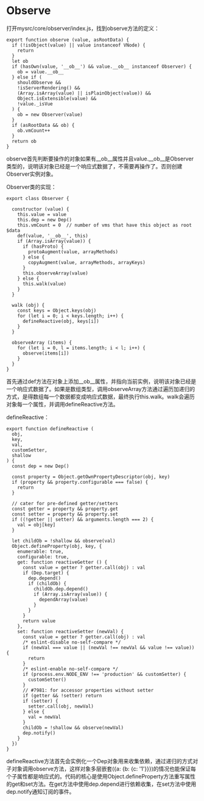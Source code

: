# Observe

打开mysrc/core/observer/index.js，找到observe方法的定义：
```
export function observe (value, asRootData) {
  if (!isObject(value) || value instanceof VNode) {
    return
  }
  let ob
  if (hasOwn(value, '__ob__') && value.__ob__ instanceof Observer) {
    ob = value.__ob__
  } else if (
    shouldObserve &&
    !isServerRendering() &&
    (Array.isArray(value) || isPlainObject(value)) &&
    Object.isExtensible(value) &&
    !value._isVue
  ) {
    ob = new Observer(value)
  }
  if (asRootData && ob) {
    ob.vmCount++
  }
  return ob
}
```
observe首先判断要操作的对象如果有__ob__属性并且value.__ob__是Observer类型的，说明该对象已经是一个响应式数据了，不需要再操作了。否则创建Observer实例对象。

Observer类的实现：
```
export class Observer {
  
  constructor (value) {
    this.value = value
    this.dep = new Dep()
    this.vmCount = 0  // number of vms that have this object as root $data
    def(value, '__ob__', this)
    if (Array.isArray(value)) {
      if (hasProto) {
        protoAugment(value, arrayMethods)
      } else {
        copyAugment(value, arrayMethods, arrayKeys)
      }
      this.observeArray(value)
    } else {
      this.walk(value)
    }
  }

  walk (obj) {
    const keys = Object.keys(obj)
    for (let i = 0; i < keys.length; i++) {
      defineReactive(obj, keys[i])
    }
  }

  observeArray (items) {
    for (let i = 0, l = items.length; i < l; i++) {
      observe(items[i])
    }
  }
}
```
首先通过def方法在对象上添加__ob__属性，并指向当前实例，说明该对象已经是一个响应式数据了。如果是数组类型，调用observeArray方法通过遍历加递归的方式，是得数组每一个数据都变成响应式数据，最终执行this.walk。walk会遍历对象每一个属性，并调用defineReactive方法。

defineReactive：
```
export function defineReactive (
  obj,
  key,
  val,
  customSetter,
  shallow
) {
  const dep = new Dep()

  const property = Object.getOwnPropertyDescriptor(obj, key)
  if (property && property.configurable === false) {
    return
  }

  // cater for pre-defined getter/setters
  const getter = property && property.get
  const setter = property && property.set
  if ((!getter || setter) && arguments.length === 2) {
    val = obj[key]
  }

  let childOb = !shallow && observe(val)
  Object.defineProperty(obj, key, {
    enumerable: true,
    configurable: true,
    get: function reactiveGetter () {
      const value = getter ? getter.call(obj) : val
      if (Dep.target) {
        dep.depend()
        if (childOb) {
          childOb.dep.depend()
          if (Array.isArray(value)) {
            dependArray(value)
          }
        }
      }
      return value
    },
    set: function reactiveSetter (newVal) {
      const value = getter ? getter.call(obj) : val
      /* eslint-disable no-self-compare */
      if (newVal === value || (newVal !== newVal && value !== value)) {
        return
      }
      /* eslint-enable no-self-compare */
      if (process.env.NODE_ENV !== 'production' && customSetter) {
        customSetter()
      }
      // #7981: for accessor properties without setter
      if (getter && !setter) return
      if (setter) {
        setter.call(obj, newVal)
      } else {
        val = newVal
      }
      childOb = !shallow && observe(newVal)
      dep.notify()
    }
  })
}
```
defineReactive方法首先会实例化一个Dep对象用来收集依赖，通过递归的方式对子对象调用observe方法，这样对象多层嵌套({a: {b: {c: '1'}}})的情况也能保证每个子属性都是响应式的。代码的核心是使用Object.defineProperty方法重写属性的get和set方法。在get方法中使用dep.depend进行依赖收集，在set方法中使用dep.notify通知订阅的事件。